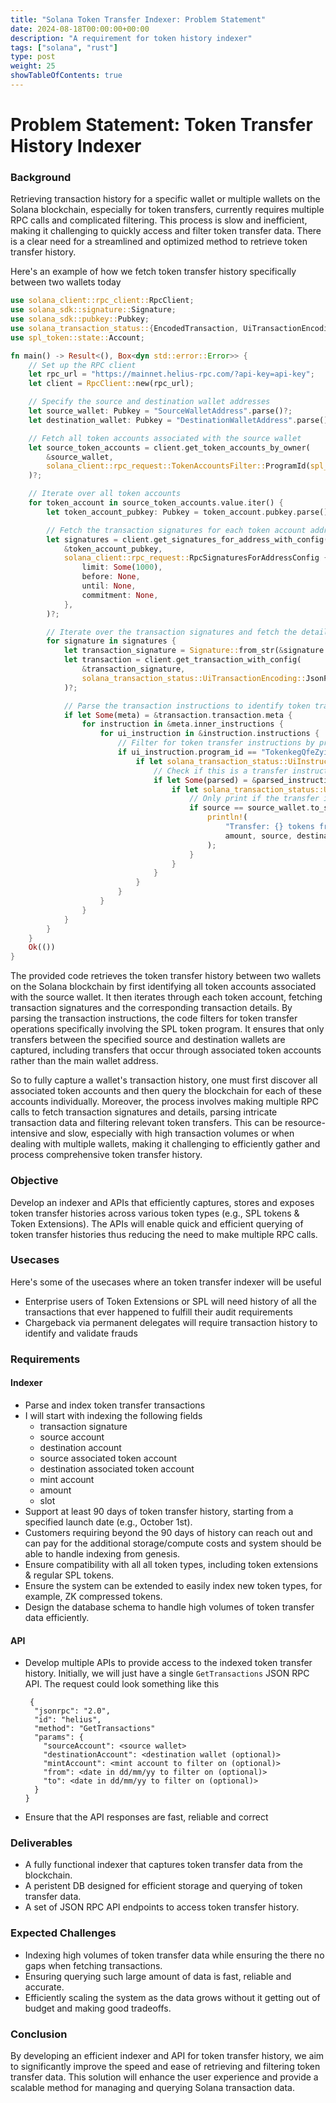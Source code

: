 ```yaml
---
title: "Solana Token Transfer Indexer: Problem Statement"
date: 2024-08-18T00:00:00+00:00
description: "A requirement for token history indexer"
tags: ["solana", "rust"]
type: post
weight: 25
showTableOfContents: true
---
```


# Problem Statement: Token Transfer History Indexer 

### Background
Retrieving transaction history for a specific wallet or multiple wallets on the Solana blockchain, especially for token transfers, currently requires multiple RPC calls and complicated filtering. This process is slow and inefficient, making it challenging to quickly access and filter token transfer data. There is a clear need for a streamlined and optimized method to retrieve token transfer history.


Here's an example of how we fetch token transfer history specifically between two wallets today

```rust
use solana_client::rpc_client::RpcClient;
use solana_sdk::signature::Signature;
use solana_sdk::pubkey::Pubkey;
use solana_transaction_status::{EncodedTransaction, UiTransactionEncoding};
use spl_token::state::Account;

fn main() -> Result<(), Box<dyn std::error::Error>> {
    // Set up the RPC client
    let rpc_url = "https://mainnet.helius-rpc.com/?api-key=api-key";
    let client = RpcClient::new(rpc_url);

    // Specify the source and destination wallet addresses
    let source_wallet: Pubkey = "SourceWalletAddress".parse()?;
    let destination_wallet: Pubkey = "DestinationWalletAddress".parse()?;

    // Fetch all token accounts associated with the source wallet
    let source_token_accounts = client.get_token_accounts_by_owner(
        &source_wallet,
        solana_client::rpc_request::TokenAccountsFilter::ProgramId(spl_token::id()),
    )?;

    // Iterate over all token accounts
    for token_account in source_token_accounts.value.iter() {
        let token_account_pubkey: Pubkey = token_account.pubkey.parse()?;

        // Fetch the transaction signatures for each token account address
        let signatures = client.get_signatures_for_address_with_config(
            &token_account_pubkey,
            solana_client::rpc_request::RpcSignaturesForAddressConfig {
                limit: Some(1000),
                before: None,
                until: None,
                commitment: None,
            },
        )?;

        // Iterate over the transaction signatures and fetch the details
        for signature in signatures {
            let transaction_signature = Signature::from_str(&signature.signature)?;
            let transaction = client.get_transaction_with_config(
                &transaction_signature,
                solana_transaction_status::UiTransactionEncoding::JsonParsed,
            )?;

            // Parse the transaction instructions to identify token transfers
            if let Some(meta) = &transaction.transaction.meta {
                for instruction in &meta.inner_instructions {
                    for ui_instruction in &instruction.instructions {
                        // Filter for token transfer instructions by program ID
                        if ui_instruction.program_id == "TokenkegQfeZyiNwAJbNbGKPFXCWuBvf9Ss623VQ5DA" {
                            if let solana_transaction_status::UiInstruction::Parsed(parsed_instruction) = ui_instruction {
                                // Check if this is a transfer instruction
                                if let Some(parsed) = &parsed_instruction.parsed {
                                    if let solana_transaction_status::UiInstructionParsed::Transfer { source, destination, amount } = parsed {
                                        // Only print if the transfer is between the specified wallets
                                        if source == source_wallet.to_string() && destination == destination_wallet.to_string() {
                                            println!(
                                                "Transfer: {} tokens from {} to {}",
                                                amount, source, destination
                                            );
                                        }
                                    }
                                }
                            }
                        }
                    }
                }
            }
        }
    }
    Ok(())
}
```
The provided code retrieves the token transfer history between two wallets on the Solana blockchain by first identifying all token accounts associated with the source wallet. It then iterates through each token account, fetching transaction signatures and the corresponding transaction details. By parsing the transaction instructions, the code filters for token transfer operations specifically involving the SPL token program. It ensures that only transfers between the specified source and destination wallets are captured, including transfers that occur through associated token accounts rather than the main wallet address. 

So to fully capture a wallet's transaction history, one must first discover all associated token accounts and then query the blockchain for each of these accounts individually. Moreover, the process involves making multiple RPC calls to fetch transaction signatures and details, parsing intricate transaction data and filtering relevant token transfers. This can be resource-intensive and slow, especially with high transaction volumes or when dealing with multiple wallets, making it challenging to efficiently gather and process comprehensive token transfer history.

### Objective
Develop an indexer and APIs that efficiently captures, stores and exposes token transfer histories across various token types (e.g., SPL tokens & Token Extensions). The APIs will enable quick and efficient querying of token transfer histories thus reducing the need to make multiple RPC calls.

### Usecases 

Here's some of the usecases where an token transfer indexer will be useful 

- Enterprise users of Token Extensions or SPL will need history of all the transactions that ever happened to fulfill their audit requirements
- Chargeback via permanent delegates will require transaction history to identify and validate frauds

### Requirements

#### Indexer 
- Parse and index token transfer transactions 
- I will start with indexing the following fields 
    - transaction signature
    - source account
    - destination account 
    - source associated token account 
    - destination associated token account
    - mint account
    - amount 
    - slot
- Support at least 90 days of token transfer history, starting from a specified launch date (e.g., October 1st).
- Customers requiring beyond the 90 days of history can reach out and can pay for the additional storage/compute costs and system should be able to handle indexing from genesis. 
- Ensure compatibility with all all token types, including token extensions & regular SPL tokens. 
- Ensure the system can be extended to easily index new token types, for example, ZK compressed tokens.
- Design the database schema to handle high volumes of token transfer data efficiently.

#### API 
- Develop multiple APIs to provide access to the indexed token transfer history. Initially, we will just have a single `GetTransactions` JSON RPC API. The request could look something like this
    ```api
     {
      "jsonrpc": "2.0",
      "id": "helius",
      "method": "GetTransactions"
      "params": {
        "sourceAccount": <source wallet>
        "destinationAccount": <destination wallet (optional)>
        "mintAccount": <mint account to filter on (optional)> 
        "from": <date in dd/mm/yy to filter on (optional)>
        "to": <date in dd/mm/yy to filter on (optional)>
      }
    }
    ```
- Ensure that the API responses are fast, reliable and correct

### Deliverables

- A fully functional indexer that captures token transfer data from the blockchain.
- A peristent DB designed for efficient storage and querying of token transfer data.
- A set of JSON RPC API endpoints to access token transfer history.

### Expected Challenges

- Indexing high volumes of token transfer data while ensuring the there no gaps when fetching transactions.
- Ensuring querying such large amount of data is fast, reliable and accurate. 
- Efficiently scaling the system as the data grows without it getting out of budget and making good tradeoffs.

### Conclusion
By developing an efficient indexer and API for token transfer history, we aim to significantly improve the speed and ease of retrieving and filtering token transfer data. This solution will enhance the user experience and provide a scalable method for managing and querying Solana transaction data.

